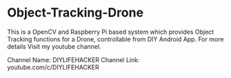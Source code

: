 # Object-Tracking-Drone
This is a OpenCV and Raspberry Pi based system which provides Object Tracking functions for a Drone, controllable from DIY Android App.
For more details Visit my youtube channel.

Channel Name: DIYLIFEHACKER
Channel Link: youtube.com/c/DIYLIFEHACKER
